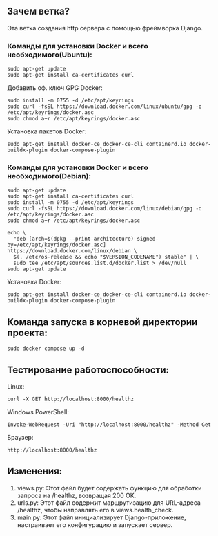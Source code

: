 
## Зачем ветка?

Эта ветка создания http сервера с помощью фреймворка Django.

### Команды для установки Docker и всего необходимого(Ubuntu):

``` 
sudo apt-get update
sudo apt-get install ca-certificates curl 
```

Добавить оф. ключ GPG Docker:

```
sudo install -m 0755 -d /etc/apt/keyrings
sudo curl -fsSL https://download.docker.com/linux/ubuntu/gpg -o /etc/apt/keyrings/docker.asc
sudo chmod a+r /etc/apt/keyrings/docker.asc
```

Установка пакетов Docker:

```
sudo apt-get install docker-ce docker-ce-cli containerd.io docker-buildx-plugin docker-compose-plugin
```

### Команды для установки Docker и всего необходимого(Debian):

```
sudo apt-get update
sudo apt-get install ca-certificates curl
sudo install -m 0755 -d /etc/apt/keyrings
sudo curl -fsSL https://download.docker.com/linux/debian/gpg -o /etc/apt/keyrings/docker.asc
sudo chmod a+r /etc/apt/keyrings/docker.asc

echo \
  "deb [arch=$(dpkg --print-architecture) signed-by=/etc/apt/keyrings/docker.asc] https://download.docker.com/linux/debian \
  $(. /etc/os-release && echo "$VERSION_CODENAME") stable" | \
  sudo tee /etc/apt/sources.list.d/docker.list > /dev/null
sudo apt-get update
```

Установка Docker:

```
sudo apt-get install docker-ce docker-ce-cli containerd.io docker-buildx-plugin docker-compose-plugin
```


## Команда запуска в корневой директории проекта:
```
sudo docker compose up -d
```

## Тестирование работоспособности: 

Linux:

```
curl -X GET http://localhost:8000/healthz
```

Windows PowerShell:

```
Invoke-WebRequest -Uri "http://localhost:8000/healthz" -Method Get
```

Браузер: 

```
http://localhost:8000/healthz
```

## Изменения:

1. views.py: Этот файл будет содержать функцию для обработки запроса на /healthz, возвращая 200 OK.
2. urls.py: Этот файл содержит маршрутизацию для URL-адреса /healthz, чтобы направлять его в views.health_check.
3. main.py: Этот файл инициализирует Django-приложение, настраивает его конфигурацию и запускает сервер.







